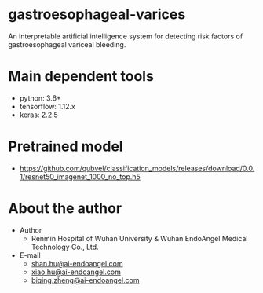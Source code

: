 # gastroesophageal-varices
An interpretable artificial intelligence system for detecting risk factors of gastroesophageal variceal bleeding.

# Main dependent tools
* python: 3.6+
* tensorflow: 1.12.x
* keras: 2.2.5

# Pretrained model
* https://github.com/qubvel/classification_models/releases/download/0.0.1/resnet50_imagenet_1000_no_top.h5

# About the author
* Author
  * Renmin Hospital of Wuhan University & Wuhan EndoAngel Medical Technology Co., Ltd.
* E-mail
  * shan.hu@ai-endoangel.com
  * xiao.hu@ai-endoangel.com
  * biqing.zheng@ai-endoangel.com
